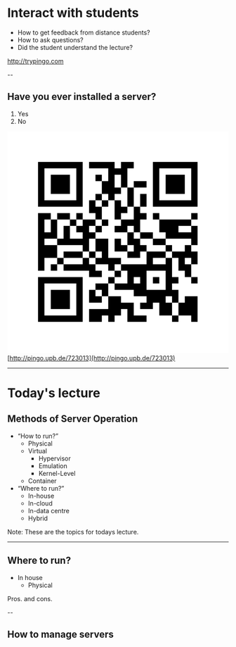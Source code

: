 <!-- Start -->
# Interact with students
* How to get feedback from distance students?
* How to ask questions?
* Did the student understand the lecture?

http://trypingo.com
<!-- {_class="fragment"} -->


--
## Have you ever installed a server?
1. Yes
2. No

<!-- {_class="pingo-sc"} -->

![Pingo QR code](images/pingo-qr.png) [http://pingo.upb.de/723013](http://pingo.upb.de/723013)

<!-- {_class="pingo-qr"} -->


---
# Today's lecture <!-- {_style="font-size:150%"} -->
## Methods of Server Operation <!-- {_style="font-size:120%"} -->
* “How to run?” <!-- {_class="fragment"} -->
  * Physical
  * Virtual
    * Hypervisor
    * Emulation
    * Kernel-Level
  * Container
* “Where to run?”<!-- {_class="fragment"} -->
  * In-house
  * In-cloud
  * In-data centre
  * Hybrid

Note:
These are the topics for todays lecture.

---
## Where to run?
* In house
  * Physical

Pros. and cons.

--
## How to manage servers
